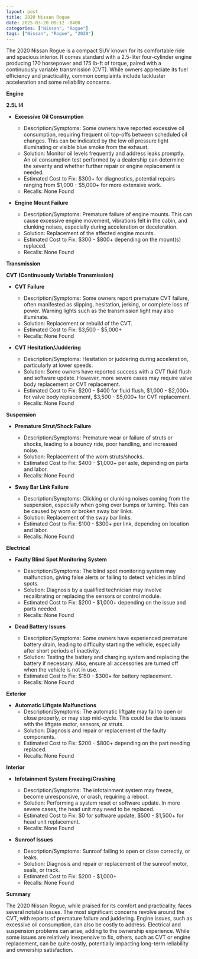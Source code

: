 ```yaml
---
layout: post
title: 2020 Nissan Rogue
date: 2025-03-20 09:12 -0400
categories: ["Nissan", "Rogue"]
tags: ["Nissan", "Rogue", "2020"]
---
```

The 2020 Nissan Rogue is a compact SUV known for its comfortable ride and spacious interior. It comes standard with a 2.5-liter four-cylinder engine producing 170 horsepower and 175 lb-ft of torque, paired with a continuously variable transmission (CVT). While owners appreciate its fuel efficiency and practicality, common complaints include lackluster acceleration and some reliability concerns.

**Engine**

**2.5L I4**
* **Excessive Oil Consumption**
    * Description/Symptoms: Some owners have reported excessive oil consumption, requiring frequent oil top-offs between scheduled oil changes. This can be indicated by the low oil pressure light illuminating or visible blue smoke from the exhaust.
    * Solution: Monitor oil levels frequently and address leaks promptly. An oil consumption test performed by a dealership can determine the severity and whether further repair or engine replacement is needed.
    * Estimated Cost to Fix: $300+ for diagnostics, potential repairs ranging from $1,000 - $5,000+ for more extensive work.
    * Recalls: None Found

* **Engine Mount Failure**
    * Description/Symptoms: Premature failure of engine mounts. This can cause excessive engine movement, vibrations felt in the cabin, and clunking noises, especially during acceleration or deceleration.
    * Solution: Replacement of the affected engine mounts.
    * Estimated Cost to Fix: $300 - $800+ depending on the mount(s) replaced.
    * Recalls: None Found

**Transmission**

**CVT (Continuously Variable Transmission)**

* **CVT Failure**
    * Description/Symptoms: Some owners report premature CVT failure, often manifested as slipping, hesitation, jerking, or complete loss of power. Warning lights such as the transmission light may also illuminate.
    * Solution: Replacement or rebuild of the CVT.
    * Estimated Cost to Fix: $3,500 - $5,000+
    * Recalls: None Found

* **CVT Hesitation/Juddering**
    * Description/Symptoms: Hesitation or juddering during acceleration, particularly at lower speeds.
    * Solution: Some owners have reported success with a CVT fluid flush and software update. However, more severe cases may require valve body replacement or CVT replacement.
    * Estimated Cost to Fix: $200 - $400 for fluid flush, $1,000 - $2,000+ for valve body replacement, $3,500 - $5,000+ for CVT replacement.
    * Recalls: None Found

**Suspension**

* **Premature Strut/Shock Failure**
    * Description/Symptoms: Premature wear or failure of struts or shocks, leading to a bouncy ride, poor handling, and increased noise.
    * Solution: Replacement of the worn struts/shocks.
    * Estimated Cost to Fix: $400 - $1,000+ per axle, depending on parts and labor.
    * Recalls: None Found

* **Sway Bar Link Failure**
    * Description/Symptoms: Clicking or clunking noises coming from the suspension, especially when going over bumps or turning.  This can be caused by worn or broken sway bar links.
    * Solution: Replacement of the sway bar links.
    * Estimated Cost to Fix: $100 - $300+ per link, depending on location and labor.
    * Recalls: None Found

**Electrical**

* **Faulty Blind Spot Monitoring System**
    * Description/Symptoms: The blind spot monitoring system may malfunction, giving false alerts or failing to detect vehicles in blind spots.
    * Solution: Diagnosis by a qualified technician may involve recalibrating or replacing the sensors or control module.
    * Estimated Cost to Fix: $200 - $1,000+ depending on the issue and parts needed.
    * Recalls: None Found

* **Dead Battery Issues**
    * Description/Symptoms: Some owners have experienced premature battery drain, leading to difficulty starting the vehicle, especially after short periods of inactivity.
    * Solution: Testing the battery and charging system and replacing the battery if necessary. Also, ensure all accessories are turned off when the vehicle is not in use.
    * Estimated Cost to Fix: $150 - $300+ for battery replacement.
    * Recalls: None Found

**Exterior**

* **Automatic Liftgate Malfunctions**
    * Description/Symptoms: The automatic liftgate may fail to open or close properly, or may stop mid-cycle. This could be due to issues with the liftgate motor, sensors, or struts.
    * Solution: Diagnosis and repair or replacement of the faulty components.
    * Estimated Cost to Fix: $200 - $800+ depending on the part needing replaced.
    * Recalls: None Found

**Interior**

* **Infotainment System Freezing/Crashing**
    * Description/Symptoms: The infotainment system may freeze, become unresponsive, or crash, requiring a reboot.
    * Solution: Performing a system reset or software update. In more severe cases, the head unit may need to be replaced.
    * Estimated Cost to Fix: $0 for software update, $500 - $1,500+ for head unit replacement.
    * Recalls: None Found

* **Sunroof Issues**
    * Description/Symptoms: Sunroof failing to open or close correctly, or leaks.
    * Solution: Diagnosis and repair or replacement of the sunroof motor, seals, or track.
    * Estimated Cost to Fix: $200 - $1,000+
    * Recalls: None Found

**Summary**

The 2020 Nissan Rogue, while praised for its comfort and practicality, faces several notable issues. The most significant concerns revolve around the CVT, with reports of premature failure and juddering. Engine issues, such as excessive oil consumption, can also be costly to address. Electrical and suspension problems can arise, adding to the ownership experience. While some issues are relatively inexpensive to fix, others, such as CVT or engine replacement, can be quite costly, potentially impacting long-term reliability and ownership satisfaction.

